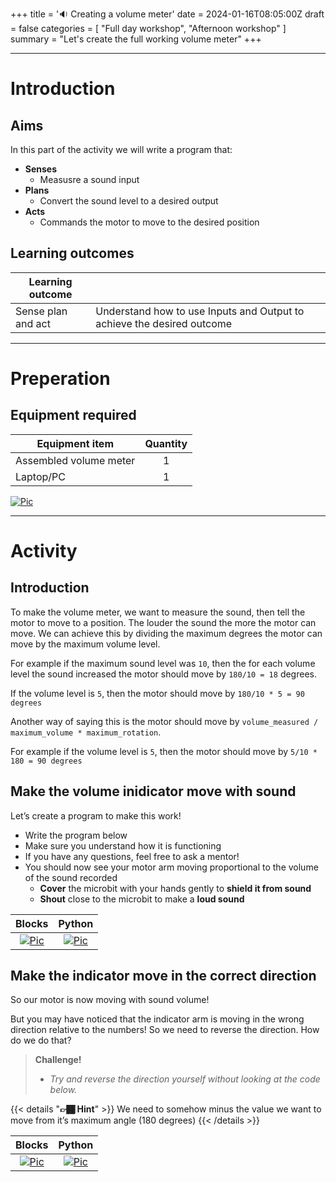 +++
title = '🔉 Creating a volume meter'
date = 2024-01-16T08:05:00Z
draft = false
categories = [ "Full day workshop", "Afternoon workshop" ]
summary = "Let's create the full working volume meter"
+++

---

# Introduction

## Aims
In this part of the activity we will write a program that:
* **Senses**
  * Measusre a sound input
* **Plans**
  * Convert the sound level to a desired output
* **Acts**
  * Commands the motor to move to the desired position

## Learning outcomes

| Learning outcome   |                                                                        |
| ------------------ | ---------------------------------------------------------------------- |
| Sense plan and act | Understand how to use Inputs and Output to achieve the desired outcome |

---

# Preperation

## Equipment required

| Equipment item         | Quantity |
| ---------------------- | :------: |
| Assembled volume meter |    1     |
| Laptop/PC              |    1     |

[![Pic](/images/complete.jpg)](/images/complete.jpg)

---

# Activity

## Introduction

To make the volume meter, we want to measure the sound, then tell the motor to move to a position. The louder the sound the more the motor can move. We can achieve this by dividing the maximum degrees the motor can move by the maximum volume level.

For example if the maximum sound level was `10`, then the for each volume level the sound increased the motor should move by `180/10 = 18` degrees.

If the volume level is `5`, then the motor should move by `180/10 * 5 = 90 degrees`

Another way of saying this is the motor should move by `volume_measured / maximum_volume * maximum_rotation`.

For example if the volume level is `5`, then the motor should move by `5/10 * 180 = 90 degrees`

## Make the volume inidicator move with sound
Let’s create a program to make this work!

* Write the program below
* Make sure you understand how it is functioning
* If you have any questions, feel free to ask a mentor!
* You should now see your motor arm moving proportional to the volume of the sound recorded
  * **Cover** the microbit with your hands gently to **shield it from sound**
  * **Shout** close to the microbit to make a **loud sound**

|                                            Blocks                                            |                                            Python                                            |
| :------------------------------------------------------------------------------------------: | :------------------------------------------------------------------------------------------: |
| [![Pic](/images/motor_move_with_sound_blocks.png)](/images/motor_move_with_sound_blocks.png) | [![Pic](/images/motor_move_with_sound_python.png)](/images/motor_move_with_sound_python.png) |


## Make the indicator move in the correct direction

So our motor is now moving with sound volume!

But you may have noticed that the indicator arm is moving in the wrong direction relative to the numbers! So we need to reverse the direction. How do we do that?

>**Challenge!**
>* *Try and reverse the direction yourself without looking at the code below.*

{{< details "**👉🏾 Hint**" >}}
We need to somehow minus the value we want to move from it’s maximum angle (180 degrees)
{{< /details >}}

|                                                       Blocks                                                       |                                                       Python                                                       |
| :----------------------------------------------------------------------------------------------------------------: | :----------------------------------------------------------------------------------------------------------------: |
| [![Pic](/images/motor_move_correctDir_with_sound_blocks.png)](/images/motor_move_correctDir_with_sound_blocks.png) | [![Pic](/images/motor_move_correctDir_with_sound_python.png)](/images/motor_move_correctDir_with_sound_python.png) |